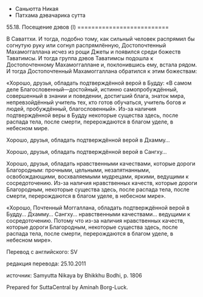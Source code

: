 









* Саньютта Никая
* Патхама дэвачарика сутта


55\.18\. Посещение дэвов \(I\)
\=\=\=\=\=\=\=\=\=\=\=\=\=\=\=\=\=\=\=\=\=\=\=\=\=\=



В Саваттхи\. И тогда, подобно тому, как сильный человек распрямил бы согнутую руку или согнул распрямлённую, Достопочтенный Махамоггаллана исчез из рощи Джеты и появился среди божеств Таватимсы\. И тогда группа дэвов Таватимсы подошла к Достопочтенному Махамоггаллане и, поклонившись ему, встала рядом\. И тогда Достопочтенный Махамоггаллана обратился к этим божествам:


«Хорошо, друзья, обладать подтверждённой верой в Будду: «В самом деле Благословенный—достойный, истинно самопробуждённый, совершенный в знании и поведении, достигший блага, знаток мира, непревзойдённый учитель тех, кто готов обучаться, учитель богов и людей, пробуждённый, благословенный»\. Из\-за наличия подтверждённой веры в Будду некоторые существа здесь, после распада тела, после смерти, перерождаются в благом уделе, в небесном мире\.


Хорошо, друзья, обладать подтверждённой верой в Дхамму…


Хорошо, друзья, обладать подтверждённой верой в Сангху…


Хорошо, друзья, обладать нравственными качествами, которые дороги Благородным: прочными, цельными, незапятнанными, освобождающими, восхваляемыми мудрецами, яркими, ведущими к сосредоточению\. Из\-за наличия нравственных качеств, которые дороги Благородным, некоторые существа здесь, после распада тела, после смерти, перерождаются в благом уделе, в небесном мире»\.


«Хорошо, Почтенный Моггаллана, обладать подтверждённой верой в Будду… Дхамму… Сангху… нравственными качествами… ведущими к сосредоточению\. Потому что из\-за наличия нравственных качеств, которые дороги Благородным, некоторые существа здесь, после распада тела, после смерти, перерождаются в благом уделе, в небесном мире»\.



Перевод с английского: SV


редакция перевода: 25\.10\.2011


источник: Samyutta Nikaya by Bhikkhu Bodhi, p\. 1806


Prepared for SuttaCentral by Aminah Borg\-Luck\.






